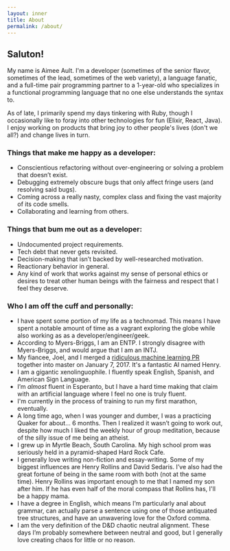 ```yaml
---
layout: inner
title: About
permalink: /about/
---
```


## Saluton!

My name is Aimee Ault. I'm a developer (sometimes of the senior flavor, sometimes of the lead, sometimes of the web variety), a language fanatic, and a full-time pair programming partner to a 1-year-old who specializes in a functional programming language that no one else understands the syntax to.

As of late, I primarily spend my days tinkering with Ruby, though I occasionally like to foray into other technologies for fun (Elixir, React, Java). I enjoy working on products that bring joy to other people's lives (don't we all?) and change lives in turn.

### Things that make me happy as a developer:

* Conscientious refactoring without over-engineering or solving a problem that doesn’t exist.
* Debugging extremely obscure bugs that only affect fringe users (and resolving said bugs).
* Coming across a really nasty, complex class and fixing the vast majority of its code smells.
* Collaborating and learning from others.

### Things that bum me out as a developer:

* Undocumented project requirements.
* Tech debt that never gets revisited.
* Decision-making that isn’t backed by well-researched motivation.
* Reactionary behavior in general.
* Any kind of work that works against my sense of personal ethics or desires to treat other human beings with the fairness and respect that I feel they deserve.

### Who I am off the cuff and personally:

* I have spent some portion of my life as a technomad. This means I have spent a notable amount of time as a vagrant exploring the globe while also working as as a developer/engineer/geek.
* According to Myers-Briggs, I am an ENTP. I strongly disagree with Myers-Briggs, and would argue that I am an INTJ.
* My fiancee, Joel, and I merged a [ridiculous machine learning PR](http://aimeeandjoelarehavingababby.com/) together into master on January 7, 2017. It's a fantastic AI named Henry.
* I am a gigantic xenolinguophile. I fluently speak English, Spanish, and American Sign Language.
* I’m _almost_ fluent in Esperanto, but I have a hard time making that claim with an artificial language where I feel no one is truly fluent.
* I'm currently in the process of training to run my first marathon, eventually.
* A long time ago, when I was younger and dumber, I was a practicing Quaker for about… 6 months. Then I realized it wasn’t going to work out, despite how much I liked the weekly hour of group meditation, because of the silly issue of me being an atheist.
* I grew up in Myrtle Beach, South Carolina. My high school prom was seriously held in a pyramid-shaped Hard Rock Cafe.
* I generally love writing non-fiction and essay-writing. Some of my biggest influences are Henry Rollins and David Sedaris. I’ve also had the great fortune of being in the same room with both (not at the same time). Henry Rollins was important enough to me that I named my son after him. If he has even half of the moral compass that Rollins has, I'll be a happy mama.
* I have a degree in English, which means I’m particularly anal about grammar, can actually parse a sentence using one of those antiquated tree structures, and have an unwavering love for the Oxford comma.
* I am the very definition of the D&D chaotic neutral alignment. These days I’m probably somewhere between neutral and good, but I generally love creating chaos for little or no reason.

